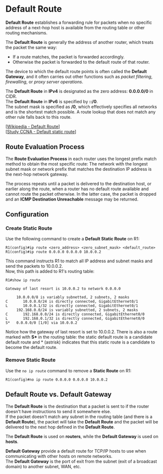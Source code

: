 # Default Route

**Default Route** establishes a forwarding rule for packets when no specific address of a next-hop host is available from the routing table or other routing mechanisms.<br>

The **Default Route** is generally the address of another router, which treats the packet the same way:

- If a route matches, the packet is forwarded accordingly.
- Otherwise the packet is forwarded to the default route of that router.

The device to which the default route points is often called the **Default Gateway**, and it often carries out other functions such as _packet filtering_, _firewalling_, or _proxy server operations_.

The **Default Route** in **IPv4** is designated as the zero address: **0.0.0.0/0** in CIDR.<br>
The **Default Route** in **IPv6** is specified by **::/0**.<br>
The subnet mask is specified as **/0**, which effectively specifies all networks and is the shortest match possible.
A route lookup that does not match any other rule falls back to this route.

[[Wikipedia - Default Route](https://en.wikipedia.org/wiki/Default_route)]<br>
[[Study CCNA - Default static route](https://study-ccna.com/default-static-route/)]<br>

## Route Evaluation Process

The **Route Evaluation Process** in each router uses the longest prefix match method to obtain the most specific route:
The network with the longest subnet mask or network prefix that matches the destination IP address is the next-hop network gateway.

The process repeats until a packet is delivered to the destination host, or earlier along the route, when a router has no default route available and cannot route the packet otherwise.
In the latter case, the packet is dropped and an **ICMP Destination Unreachable** message may be returned.

## Configuration

### Create Static Route

Use the following command to create a **Default Static Route** on R1:

```
R1(config)#ip route <zero_address> <zero_subnet_mask> <default_route>
R1(config)#ip route 0.0.0.0 0.0.0.0 10.0.0.2
```

This command instructs R1 to match all IP address and subnet masks and send the packets to 10.0.0.2.<br>
Now, this path is added to R1's routing table:

```
R1#show ip route

Gateway of last resort is 10.0.0.2 to network 0.0.0.0

     10.0.0.0/8 is variably subnetted, 2 subnets, 2 masks
C       10.0.0.0/24 is directly connected, GigabitEthernet0/1
L       10.0.0.1/32 is directly connected, GigabitEthernet0/1
     192.168.0.0/24 is variably subnetted, 2 subnets, 2 masks
C       192.168.0.0/24 is directly connected, GigabitEthernet0/0
L       192.168.0.1/32 is directly connected, GigabitEthernet0/0
S*   0.0.0.0/0 [1/0] via 10.0.0.2
```

Notice how the gateway of last resort is set to 10.0.0.2.
There is also a route marked with **S\*** in the routing table: the static default route is a candidate default route and \* (astrisk) indicates that this static route is a candidate to become the default route.

### Remove Static Route

Use the `no ip route` command to remove a **Static Route** on R1:

```
R1(config)#no ip route 0.0.0.0 0.0.0.0 10.0.0.2
```

## Default Route vs. Default Gateway

The **Default Route** is the destination that a packet is sent to if the router doesn't have instructions to send it somewhere else.<br>
If the packet doesn't match any subnet in the routing table (and there is a **Default Route**), the packet will take the **Default Route** and the packet will be delivered to the next hop defined in the **Default Route**.

The **Default Route** is used on **routers**, while the **Default Gateway** is used on **hosts**.

**Default Gateway** provide a default route for TCP/IP hosts to use when communicating with other hosts on remote networks.<br>
The **Default Gateway** is the port of exit from the subnet (exit of a broadcast domain) to another subnet, WAN, etc.
